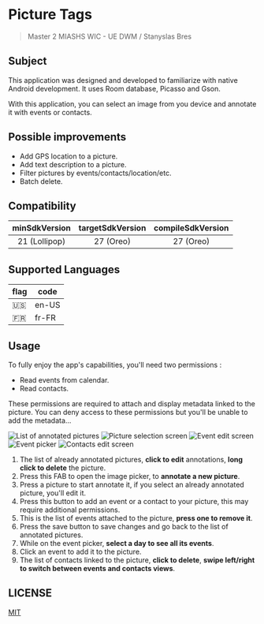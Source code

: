 # Picture Tags

> Master 2 MIASHS WIC - UE DWM / Stanyslas Bres

## Subject

This application was designed and developed to familiarize with native Android development. It uses Room database, Picasso and Gson.

With this application, you can select an image from you device and annotate it with events or contacts.

## Possible improvements

  - Add GPS location to a picture.
  - Add text description to a picture.
  - Filter pictures by events/contacts/location/etc.
  - Batch delete.

## Compatibility

| minSdkVersion | targetSdkVersion | compileSdkVersion |
|:-------------:|:----------------:|:-----------------:|
| 21 (Lollipop) |     27 (Oreo)    |     27 (Oreo)     |

## Supported Languages

| flag | code  |
|------|-------|
| 🇺🇸  | en-US |
| 🇫🇷  | fr-FR |

## Usage

To fully enjoy the app's capabilities, you'll need two permissions :
  - Read events from calendar.
  - Read contacts.
  
These permissions are required to attach and display metadata linked to the picture. You can deny access to these permissions but you'll be unable to add the metadata...

![List of annotated pictures](screenshots/1-pictures_list.png)
![Picture selection screen](screenshots/2-pick_picture.png)
![Event edit screen](screenshots/3-edit_events.png)
![Event picker](screenshots/4-pick_event.png)
![Contacts edit screen](screenshots/5-edit_contacts.png)

  1. The list of already annotated pictures, **click to edit** annotations, **long click to delete** the picture.
  2. Press this FAB to open the image picker, to **annotate a new picture**.
  3. Press a picture to start annotate it, if you select an already annotated picture, you'll edit it.
  4. Press this button to add an event or a contact to your picture, this may require additional permissions.
  5. This is the list of events attached to the picture, **press one to remove it**.
  6. Press the save button to save changes and go back to the list of annotated pictures.
  7. While on the event picker, **select a day to see all its events**.
  8. Click an event to add it to the picture.
  9. The list of contacts linked to the picture, **click to delete**, **swipe left/right to switch between events and contacts views**.
  
## LICENSE

[MIT](LICENSE.md)
